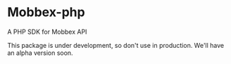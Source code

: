 # Mobbex-php
A PHP SDK for Mobbex API

This package is under development, so don't use in production. We'll have an alpha version soon.